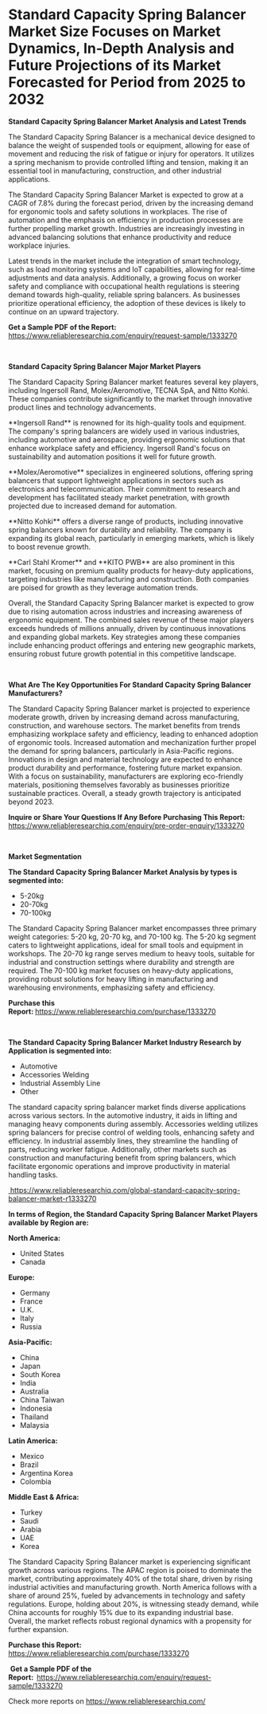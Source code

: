 <p><h1>Standard Capacity Spring Balancer Market Size Focuses on Market Dynamics, In-Depth Analysis and Future Projections of its Market Forecasted for Period from 2025 to 2032</h1></p><p><strong>Standard Capacity Spring Balancer Market Analysis and Latest Trends</strong></p>
<p><p>The Standard Capacity Spring Balancer is a mechanical device designed to balance the weight of suspended tools or equipment, allowing for ease of movement and reducing the risk of fatigue or injury for operators. It utilizes a spring mechanism to provide controlled lifting and tension, making it an essential tool in manufacturing, construction, and other industrial applications.</p><p>The Standard Capacity Spring Balancer Market is expected to grow at a CAGR of 7.8% during the forecast period, driven by the increasing demand for ergonomic tools and safety solutions in workplaces. The rise of automation and the emphasis on efficiency in production processes are further propelling market growth. Industries are increasingly investing in advanced balancing solutions that enhance productivity and reduce workplace injuries. </p><p>Latest trends in the market include the integration of smart technology, such as load monitoring systems and IoT capabilities, allowing for real-time adjustments and data analysis. Additionally, a growing focus on worker safety and compliance with occupational health regulations is steering demand towards high-quality, reliable spring balancers. As businesses prioritize operational efficiency, the adoption of these devices is likely to continue on an upward trajectory.</p></p>
<p><strong>Get a Sample PDF of the Report:&nbsp;</strong> <a href="https://www.reliableresearchiq.com/enquiry/request-sample/1333270?utm_campaign=3547&utm_medium=2&utm_source=Github&utm_content=ia&utm_term=24032025&utm_id=standard-capacity-spring-balancer">https://www.reliableresearchiq.com/enquiry/request-sample/1333270</a></p>
<p>&nbsp;</p>
<p><strong>Standard Capacity Spring Balancer Major Market Players</strong></p>
<p><p>The Standard Capacity Spring Balancer market features several key players, including Ingersoll Rand, Molex/Aeromotive, TECNA SpA, and Nitto Kohki. These companies contribute significantly to the market through innovative product lines and technology advancements.</p><p>**Ingersoll Rand** is renowned for its high-quality tools and equipment. The company's spring balancers are widely used in various industries, including automotive and aerospace, providing ergonomic solutions that enhance workplace safety and efficiency. Ingersoll Rand's focus on sustainability and automation positions it well for future growth. </p><p>**Molex/Aeromotive** specializes in engineered solutions, offering spring balancers that support lightweight applications in sectors such as electronics and telecommunication. Their commitment to research and development has facilitated steady market penetration, with growth projected due to increased demand for automation.</p><p>**Nitto Kohki** offers a diverse range of products, including innovative spring balancers known for durability and reliability. The company is expanding its global reach, particularly in emerging markets, which is likely to boost revenue growth. </p><p>**Carl Stahl Kromer** and **KITO PWB** are also prominent in this market, focusing on premium quality products for heavy-duty applications, targeting industries like manufacturing and construction. Both companies are poised for growth as they leverage automation trends.</p><p>Overall, the Standard Capacity Spring Balancer market is expected to grow due to rising automation across industries and increasing awareness of ergonomic equipment. The combined sales revenue of these major players exceeds hundreds of millions annually, driven by continuous innovations and expanding global markets. Key strategies among these companies include enhancing product offerings and entering new geographic markets, ensuring robust future growth potential in this competitive landscape.</p></p>
<p>&nbsp;</p>
<p><strong>What Are The Key Opportunities For Standard Capacity Spring Balancer Manufacturers?</strong></p>
<p><p>The Standard Capacity Spring Balancer market is projected to experience moderate growth, driven by increasing demand across manufacturing, construction, and warehouse sectors. The market benefits from trends emphasizing workplace safety and efficiency, leading to enhanced adoption of ergonomic tools. Increased automation and mechanization further propel the demand for spring balancers, particularly in Asia-Pacific regions. Innovations in design and material technology are expected to enhance product durability and performance, fostering future market expansion. With a focus on sustainability, manufacturers are exploring eco-friendly materials, positioning themselves favorably as businesses prioritize sustainable practices. Overall, a steady growth trajectory is anticipated beyond 2023.</p></p>
<p><strong>Inquire or Share Your Questions If Any Before Purchasing This Report:</strong> <a href="https://www.reliableresearchiq.com/enquiry/pre-order-enquiry/1333270?utm_campaign=3547&utm_medium=2&utm_source=Github&utm_content=ia&utm_term=24032025&utm_id=standard-capacity-spring-balancer">https://www.reliableresearchiq.com/enquiry/pre-order-enquiry/1333270</a></p>
<p>&nbsp;</p>
<p><strong>Market Segmentation</strong></p>
<p><strong>The Standard Capacity Spring Balancer Market Analysis by types is segmented into:</strong></p>
<p><ul><li>5-20kg</li><li>20-70kg</li><li>70-100kg</li></ul></p>
<p><p>The Standard Capacity Spring Balancer market encompasses three primary weight categories: 5-20 kg, 20-70 kg, and 70-100 kg. The 5-20 kg segment caters to lightweight applications, ideal for small tools and equipment in workshops. The 20-70 kg range serves medium to heavy tools, suitable for industrial and construction settings where durability and strength are required. The 70-100 kg market focuses on heavy-duty applications, providing robust solutions for heavy lifting in manufacturing and warehousing environments, emphasizing safety and efficiency.</p></p>
<p><strong>Purchase this Report:&nbsp;</strong><a href="https://www.reliableresearchiq.com/purchase/1333270?utm_campaign=3547&utm_medium=2&utm_source=Github&utm_content=ia&utm_term=24032025&utm_id=standard-capacity-spring-balancer">https://www.reliableresearchiq.com/purchase/1333270</a></p>
<p>&nbsp;</p>
<p><strong>The Standard Capacity Spring Balancer Market Industry Research by Application is segmented into:</strong></p>
<p><ul><li>Automotive</li><li>Accessories Welding</li><li>Industrial Assembly Line</li><li>Other</li></ul></p>
<p><p>The standard capacity spring balancer market finds diverse applications across various sectors. In the automotive industry, it aids in lifting and managing heavy components during assembly. Accessories welding utilizes spring balancers for precise control of welding tools, enhancing safety and efficiency. In industrial assembly lines, they streamline the handling of parts, reducing worker fatigue. Additionally, other markets such as construction and manufacturing benefit from spring balancers, which facilitate ergonomic operations and improve productivity in material handling tasks.</p></p>
<p><a href="https://www.reliableresearchiq.com/global-standard-capacity-spring-balancer-market-r1333270?utm_campaign=3547&utm_medium=2&utm_source=Github&utm_content=ia&utm_term=24032025&utm_id=standard-capacity-spring-balancer">&nbsp;https://www.reliableresearchiq.com/global-standard-capacity-spring-balancer-market-r1333270</a></p>
<p><strong>In terms of Region, the Standard Capacity Spring Balancer Market Players available by Region are:</strong></p>
<p>
    <p> <strong> North America: </strong>
        <ul>
            <li>United States</li>
            <li>Canada</li>
        </ul>
        </p> 
    <p> <strong> Europe: </strong>
        <ul>
            <li>Germany</li>
            <li>France</li>
            <li>U.K.</li>
            <li>Italy</li>
            <li>Russia</li>
        </ul>
        </p> 
    <p> <strong> Asia-Pacific: </strong>
        <ul>
            <li>China</li>
            <li>Japan</li>
            <li>South Korea</li>
            <li>India</li>
            <li>Australia</li>
            <li>China Taiwan</li>
            <li>Indonesia</li>
            <li>Thailand</li>
            <li>Malaysia</li>
        </ul>
        </p> 
    <p> <strong> Latin America: </strong>
        <ul>
            <li>Mexico</li>
            <li>Brazil</li>
            <li>Argentina Korea</li>
            <li>Colombia</li>
        </ul>
        </p> 
    <p> <strong> Middle East & Africa: </strong>
        <ul>
            <li>Turkey</li>
            <li>Saudi</li>
            <li>Arabia</li>
            <li>UAE</li>
            <li>Korea</li>
        </ul>
    </p>
    </p>
<p><p>The Standard Capacity Spring Balancer market is experiencing significant growth across various regions. The APAC region is poised to dominate the market, contributing approximately 40% of the total share, driven by rising industrial activities and manufacturing growth. North America follows with a share of around 25%, fueled by advancements in technology and safety regulations. Europe, holding about 20%, is witnessing steady demand, while China accounts for roughly 15% due to its expanding industrial base. Overall, the market reflects robust regional dynamics with a propensity for further expansion.</p></p>
<p><strong>Purchase this Report: </strong><a href="https://www.reliableresearchiq.com/purchase/1333270?utm_campaign=3547&utm_medium=2&utm_source=Github&utm_content=ia&utm_term=24032025&utm_id=standard-capacity-spring-balancer">https://www.reliableresearchiq.com/purchase/1333270</a></p>
<p>&nbsp;<strong>Get a Sample PDF of the Report:&nbsp;&nbsp;</strong><a href="https://www.reliableresearchiq.com/enquiry/request-sample/1333270?utm_campaign=3547&utm_medium=2&utm_source=Github&utm_content=ia&utm_term=24032025&utm_id=standard-capacity-spring-balancer">https://www.reliableresearchiq.com/enquiry/request-sample/1333270</a></p>
<p><strong></strong></p>
<p>Check more reports on <a href="https://www.reliableresearchiq.com/?utm_campaign=3547&utm_medium=2&utm_source=Github&utm_content=ia&utm_term=24032025&utm_id=standard-capacity-spring-balancer">https://www.reliableresearchiq.com/</a></p>